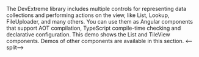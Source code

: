 The DevExtreme library includes multiple controls for representing data collections and performing actions on the view, like List, Lookup, FileUploader, and many others. You can use them as Angular components that support AOT compilation, TypeScript compile-time checking and declarative configuration. This demo shows the List and TileView components. Demos of other components are available in this section.
<--split-->